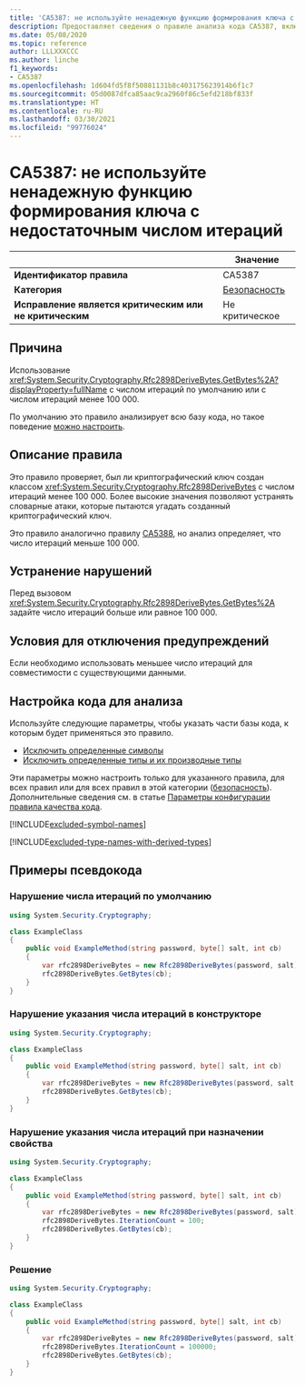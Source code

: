 ```yaml
---
title: 'CA5387: не используйте ненадежную функцию формирования ключа с недостаточным числом итераций (анализ кода)'
description: Предоставляет сведения о правиле анализа кода CA5387, включая причины нарушений и способы их устранения, а также условия отключения правила.
ms.date: 05/08/2020
ms.topic: reference
author: LLLXXXCCC
ms.author: linche
f1_keywords:
- CA5387
ms.openlocfilehash: 1d604fd5f8f50881131b8c403175623914b6f1c7
ms.sourcegitcommit: 05d0087dfca85aac9ca2960f86c5efd218bf833f
ms.translationtype: HT
ms.contentlocale: ru-RU
ms.lasthandoff: 03/30/2021
ms.locfileid: "99776024"
---
```

# <a name="ca5387-do-not-use-weak-key-derivation-function-with-insufficient-iteration-count"></a>CA5387: не используйте ненадежную функцию формирования ключа с недостаточным числом итераций

| | Значение |
|-|-|
| **Идентификатор правила** |CA5387|
| **Категория** |[Безопасность](security-warnings.md)|
| **Исправление является критическим или не критическим** |Не критическое|

## <a name="cause"></a>Причина

Использование <xref:System.Security.Cryptography.Rfc2898DeriveBytes.GetBytes%2A?displayProperty=fullName> с числом итераций по умолчанию или с числом итераций менее 100 000.

По умолчанию это правило анализирует всю базу кода, но такое поведение [можно настроить](#configure-code-to-analyze).

## <a name="rule-description"></a>Описание правила

Это правило проверяет, был ли криптографический ключ создан классом <xref:System.Security.Cryptography.Rfc2898DeriveBytes> с числом итераций менее 100 000. Более высокие значения позволяют устранять словарные атаки, которые пытаются угадать созданный криптографический ключ.

Это правило аналогично правилу [CA5388](ca5388.md), но анализ определяет, что число итераций меньше 100 000.

## <a name="how-to-fix-violations"></a>Устранение нарушений

Перед вызовом <xref:System.Security.Cryptography.Rfc2898DeriveBytes.GetBytes%2A> задайте число итераций больше или равное 100 000.

## <a name="when-to-suppress-warnings"></a>Условия для отключения предупреждений

Если необходимо использовать меньшее число итераций для совместимости с существующими данными.

## <a name="configure-code-to-analyze"></a>Настройка кода для анализа

Используйте следующие параметры, чтобы указать части базы кода, к которым будет применяться это правило.

- [Исключить определенные символы](#exclude-specific-symbols)
- [Исключить определенные типы и их производные типы](#exclude-specific-types-and-their-derived-types)

Эти параметры можно настроить только для указанного правила, для всех правил или для всех правил в этой категории ([безопасность](security-warnings.md)). Дополнительные сведения см. в статье [Параметры конфигурации правила качества кода](../code-quality-rule-options.md).

[!INCLUDE[excluded-symbol-names](~/includes/code-analysis/excluded-symbol-names.md)]

[!INCLUDE[excluded-type-names-with-derived-types](~/includes/code-analysis/excluded-type-names-with-derived-types.md)]

## <a name="pseudo-code-examples"></a>Примеры псевдокода

### <a name="default-iteration-count-violation"></a>Нарушение числа итераций по умолчанию

```csharp
using System.Security.Cryptography;

class ExampleClass
{
    public void ExampleMethod(string password, byte[] salt, int cb)
    {
        var rfc2898DeriveBytes = new Rfc2898DeriveBytes(password, salt);
        rfc2898DeriveBytes.GetBytes(cb);
    }
}
```

### <a name="specify-iteration-count-in-constructor-violation"></a>Нарушение указания числа итераций в конструкторе

```csharp
using System.Security.Cryptography;

class ExampleClass
{
    public void ExampleMethod(string password, byte[] salt, int cb)
    {
        var rfc2898DeriveBytes = new Rfc2898DeriveBytes(password, salt, 100);
        rfc2898DeriveBytes.GetBytes(cb);
    }
}
```

### <a name="specify-iteration-count-by-property-assignment-violation"></a>Нарушение указания числа итераций при назначении свойства

```csharp
using System.Security.Cryptography;

class ExampleClass
{
    public void ExampleMethod(string password, byte[] salt, int cb)
    {
        var rfc2898DeriveBytes = new Rfc2898DeriveBytes(password, salt);
        rfc2898DeriveBytes.IterationCount = 100;
        rfc2898DeriveBytes.GetBytes(cb);
    }
}
```

### <a name="solution"></a>Решение

```csharp
using System.Security.Cryptography;

class ExampleClass
{
    public void ExampleMethod(string password, byte[] salt, int cb)
    {
        var rfc2898DeriveBytes = new Rfc2898DeriveBytes(password, salt);
        rfc2898DeriveBytes.IterationCount = 100000;
        rfc2898DeriveBytes.GetBytes(cb);
    }
}
```
